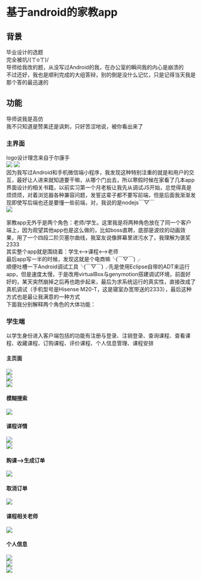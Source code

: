 # 基于android的家教app
## 背景
毕业设计的选题<br>
完全被坑/(ㄒoㄒ)/<br>
导师给我改的题，从没写过Android的我，在办公室的瞬间我的内心是崩溃的<br>
不过还好，我也是顺利完成的大组答辩，别的倒是没什么记忆，只是记得当天我是那个答的最迅速的<br>
## 功能
导师说我是高仿<br>
我不只知道是赞美还是讽刺，只好苦涩地说，被你看出来了<br>
### 主界面
logo设计理念来自于尔康手<br>
![](https://github.com/zhulinmx/ptutor/blob/project_img/Screenshot_2017-05-29-17-13-34.png)
![](https://github.com/zhulinmx/ptutor/blob/project_img/Screenshot_2017-05-29-13-16-22.png) <br>
因为我写过Android和手机微信端小程序，我发现这种特别注重的就是和用户的交互，最好让人进来就知道要干嘛，从哪个门出去，所以寒假时候在家看了几本app界面设计的相关书籍，以前实习第一个月老板让我先从调试JS开始，总觉得真是烦烦烦，对着浏览器各种兼容问题，发誓这辈子都不要写前端，但是后面我渐渐发现即使写后端也还是要懂一些前端，对，我说的是nodejs￣▽￣ <br>
![](https://github.com/zhulinmx/ptutor/blob/project_img/Screenshot_2017-05-29-13-15-47.png) <br>
<br>家教app无外乎是两个角色：老师/学生。这里我是将两种角色放在了同一个客户端上，因为观望其他app也是这么做的，比如boss直聘，底部是波纹的动画效果，用了一个四段二阶贝塞尔曲线，我室友说像屏幕里进污水了，我理解为褒奖2333 <br>
其实整个app就是围绕着：学生<-->课程<-->老师 <br>
最后app写一半的时候，发现这就是个电商嘛╰(￣▽￣)╭ <br>
顺便吐槽一下Android调试工具╰(￣▽￣)╭先是使用Eclipse自带的ADT来运行app，但是速度太慢，于是改用virtualBox与genymotion搭建调试环境，前面好好的，某天突然崩掉之后再也跑步起来，最后为求系统运行的真实性，直接改成了真机调试（手机型号是Hisense M20-T，这是寝室办宽带送的2333），最后这种方式也是最让我满意的一种方式 <br>
下面我分别解释两个角色的大体功能：
### 学生端
以学生身份进入客户端包括的功能有注册与登录、注销登录、查询课程、查看课程、收藏课程、订购课程、评价课程、个人信息管理、课程安排 <br>
#### 主页面
![](https://github.com/zhulinmx/ptutor/blob/project_img/Screenshot_2017-05-28-20-11-24.png) <br>
![](https://github.com/zhulinmx/ptutor/blob/project_img/Screenshot_2017-05-29-13-30-11.png) <br>
![](https://github.com/zhulinmx/ptutor/blob/project_img/Screenshot_2017-05-29-13-50-19.png) <br>
#### 模糊搜索
![](https://github.com/zhulinmx/ptutor/blob/project_img/Screenshot_2017-05-30-13-43-43.png) <br>
#### 课程详情
![](https://github.com/zhulinmx/ptutor/blob/project_img/Screenshot_2017-05-28-20-13-55.png) <br>
![](https://github.com/zhulinmx/ptutor/blob/project_img/Screenshot_2017-05-29-13-30-40.png) <br>
#### 购课-->生成订单
![](https://github.com/zhulinmx/ptutor/blob/project_img/Screenshot_2017-05-30-00-10-55.png) <br>
#### 取消订单
![](https://github.com/zhulinmx/ptutor/blob/project_img/Screenshot_2017-05-01-02-25-24.png) <br>
#### 课程相关老师
![](https://github.com/zhulinmx/ptutor/blob/project_img/Screenshot_2017-05-28-20-12-51.png) <br>
#### 个人信息
![](https://github.com/zhulinmx/ptutor/blob/project_img/Screenshot_2017-05-30-00-02-58.png) <br>
![](https://github.com/zhulinmx/ptutor/blob/project_img/Screenshot_2017-05-28-20-12-51.png) <br>
![](https://github.com/zhulinmx/ptutor/blob/project_img/Screenshot_2017-05-30-00-02-38.png) <br>









